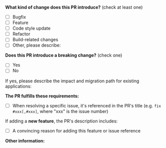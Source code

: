 <!--
Please make sure to read the [Pull Request Guidelines](./CONTRIBUTING.md#pull-request-guidelines)
-->

<!-- PULL REQUEST TEMPLATE -->
<!-- (Update "[ ]" to "[x]" to check a box) -->

**What kind of change does this PR introduce?** (check at least one)

- [ ] Bugfix
- [ ] Feature
- [ ] Code style update
- [ ] Refactor
- [ ] Build-related changes
- [ ] Other, please describe:

**Does this PR introduce a breaking change?** (check one)

- [ ] Yes
- [ ] No

If yes, please describe the impact and migration path for existing applications:

**The PR fulfills these requirements:**

- [ ] When resolving a specific issue, it's referenced in the PR's title (e.g. `fix #xxx[,#xxx]`, where "xxx" is the issue number)
<!--
- [ ] All tests passed without warnings and errors
- [ ] New/updated tests are included
-->

If adding a **new feature**, the PR's description includes:
- [ ] A convincing reason for adding this feature or issue reference

**Other information:**
